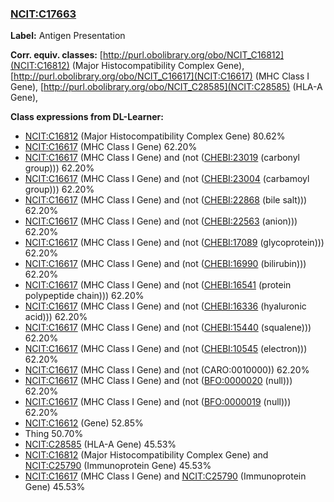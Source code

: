 
### [NCIT:C17663](http://purl.obolibrary.org/obo/NCIT_C17663)
**Label:** Antigen Presentation

**Corr. equiv. classes:** [http://purl.obolibrary.org/obo/NCIT_C16812](NCIT:C16812) (Major Histocompatibility Complex Gene), [http://purl.obolibrary.org/obo/NCIT_C16617](NCIT:C16617) (MHC Class I Gene), [http://purl.obolibrary.org/obo/NCIT_C28585](NCIT:C28585) (HLA-A Gene), 

**Class expressions from DL-Learner:**

- [NCIT:C16812](http://purl.obolibrary.org/obo/NCIT_C16812) (Major Histocompatibility Complex Gene) 80.62%
- [NCIT:C16617](http://purl.obolibrary.org/obo/NCIT_C16617) (MHC Class I Gene) 62.20%
- [NCIT:C16617](http://purl.obolibrary.org/obo/NCIT_C16617) (MHC Class I Gene) and (not ([CHEBI:23019](http://purl.obolibrary.org/obo/CHEBI_23019) (carbonyl group))) 62.20%
- [NCIT:C16617](http://purl.obolibrary.org/obo/NCIT_C16617) (MHC Class I Gene) and (not ([CHEBI:23004](http://purl.obolibrary.org/obo/CHEBI_23004) (carbamoyl group))) 62.20%
- [NCIT:C16617](http://purl.obolibrary.org/obo/NCIT_C16617) (MHC Class I Gene) and (not ([CHEBI:22868](http://purl.obolibrary.org/obo/CHEBI_22868) (bile salt))) 62.20%
- [NCIT:C16617](http://purl.obolibrary.org/obo/NCIT_C16617) (MHC Class I Gene) and (not ([CHEBI:22563](http://purl.obolibrary.org/obo/CHEBI_22563) (anion))) 62.20%
- [NCIT:C16617](http://purl.obolibrary.org/obo/NCIT_C16617) (MHC Class I Gene) and (not ([CHEBI:17089](http://purl.obolibrary.org/obo/CHEBI_17089) (glycoprotein))) 62.20%
- [NCIT:C16617](http://purl.obolibrary.org/obo/NCIT_C16617) (MHC Class I Gene) and (not ([CHEBI:16990](http://purl.obolibrary.org/obo/CHEBI_16990) (bilirubin))) 62.20%
- [NCIT:C16617](http://purl.obolibrary.org/obo/NCIT_C16617) (MHC Class I Gene) and (not ([CHEBI:16541](http://purl.obolibrary.org/obo/CHEBI_16541) (protein polypeptide chain))) 62.20%
- [NCIT:C16617](http://purl.obolibrary.org/obo/NCIT_C16617) (MHC Class I Gene) and (not ([CHEBI:16336](http://purl.obolibrary.org/obo/CHEBI_16336) (hyaluronic acid))) 62.20%
- [NCIT:C16617](http://purl.obolibrary.org/obo/NCIT_C16617) (MHC Class I Gene) and (not ([CHEBI:15440](http://purl.obolibrary.org/obo/CHEBI_15440) (squalene))) 62.20%
- [NCIT:C16617](http://purl.obolibrary.org/obo/NCIT_C16617) (MHC Class I Gene) and (not ([CHEBI:10545](http://purl.obolibrary.org/obo/CHEBI_10545) (electron))) 62.20%
- [NCIT:C16617](http://purl.obolibrary.org/obo/NCIT_C16617) (MHC Class I Gene) and (not (CARO:0010000)) 62.20%
- [NCIT:C16617](http://purl.obolibrary.org/obo/NCIT_C16617) (MHC Class I Gene) and (not ([BFO:0000020](http://purl.obolibrary.org/obo/BFO_0000020) (null))) 62.20%
- [NCIT:C16617](http://purl.obolibrary.org/obo/NCIT_C16617) (MHC Class I Gene) and (not ([BFO:0000019](http://purl.obolibrary.org/obo/BFO_0000019) (null))) 62.20%
- [NCIT:C16612](http://purl.obolibrary.org/obo/NCIT_C16612) (Gene) 52.85%
- Thing 50.70%
- [NCIT:C28585](http://purl.obolibrary.org/obo/NCIT_C28585) (HLA-A Gene) 45.53%
- [NCIT:C16812](http://purl.obolibrary.org/obo/NCIT_C16812) (Major Histocompatibility Complex Gene) and [NCIT:C25790](http://purl.obolibrary.org/obo/NCIT_C25790) (Immunoprotein Gene) 45.53%
- [NCIT:C16617](http://purl.obolibrary.org/obo/NCIT_C16617) (MHC Class I Gene) and [NCIT:C25790](http://purl.obolibrary.org/obo/NCIT_C25790) (Immunoprotein Gene) 45.53%


